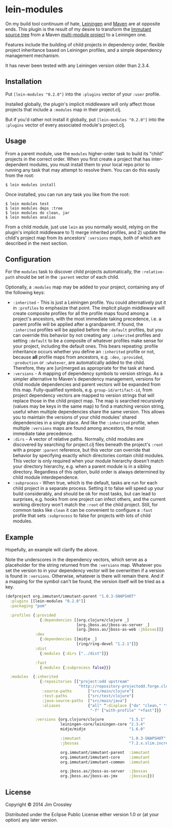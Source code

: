 # lein-modules

On my build tool continuum of hate, [Leiningen](http://leiningen.org)
and [Maven](http://maven.apache.org) are at opposite ends. This plugin
is the result of my desire to transform the
[Immutant source tree](http://github.com/immutant/immutant) from a
Maven
[multi-module project](http://maven.apache.org/guides/mini/guide-multiple-modules.html)
to a Leiningen one.

Features include the building of child projects in dependency order,
flexible project inheritance based on Leiningen profiles, and a simple
dependency management mechanism.

It has never been tested with any Leiningen version older than 2.3.4.

## Installation

Put `[lein-modules "0.2.0"]` into the `:plugins` vector of
your `:user` profile.

Installed globally, the plugin's implicit middleware will only affect
those projects that include a `:modules` map in their project.clj.

But if you'd rather not install it globally, put
`[lein-modules "0.2.0"]` into the `:plugins` vector of every
associated module's project.clj.

## Usage

From a parent module, use the `modules` higher-order task to build its
"child" projects in the correct order. When you first create a project
that has inter-dependent modules, you must install them to your local
repo prior to running any task that may attempt to resolve them. You
can do this easily from the root:

    $ lein modules install

Once installed, you can run any task you like from the root:

    $ lein modules test
    $ lein modules deps :tree
    $ lein modules do clean, jar
    $ lein modules analias

From a child module, just use `lein` as you normally would, relying on
the plugin's implicit middleware to 1) merge inherited profiles, and
2) update the child's project map from its ancestors' `:versions`
maps, both of which are described in the next section.

## Configuration

For the `modules` task to discover child projects automatically, the
`:relative-path` should be set in the `:parent` vector of each child.

Optionally, a `:modules` map may be added to your project, containing
any of the following keys:

* `:inherited` - This is just a Leiningen profile. You could
  alternatively put it in `:profiles` to emphasize that point. The
  implicit plugin middleware will create composite profiles for all
  the profile maps found among a project's ancestors, with the most
  immediate taking precedence, i.e. a parent profile will be applied
  after a grandparent. If found, the `:inherited` profiles will be
  applied before the `:default` profiles, but you can override this
  behavior by not creating any `:inherited` profiles and setting
  `:default` to be a composite of whatever profiles make sense for
  your project, including the default ones. This bears repeating:
  profile inheritance occurs whether you define an `:inherited`
  profile or not, because **all** profile maps from ancestors, e.g.
  `:dev`, `:provided`, `:production` or `:whatever`, are automatically
  added to the child. Therefore, they are [un]merged as appropriate
  for the task at hand.
* `:versions` - A mapping of dependency symbols to version strings. As
  a simpler alternative to Maven's dependency management, versions for
  child module dependencies and parent vectors will be expanded from
  this map. Fully-qualified symbols, e.g. `group-id/artifact-id`, from
  project dependency vectors are mapped to version strings that will
  replace those in the child project map. The map is searched
  recursively (values may be keys in the same map) to find a matching
  version string, useful when multiple dependencies share the same
  version. This allows you to maintain the versions of your child
  modules' shared dependencies in a single place. And like the
  `:inherited` profile, when multiple `:versions` maps are found among
  ancestors, the most immediate take precedence.
* `:dirs` - A vector of relative paths. Normally, child modules are
  discovered by searching for project.clj files beneath the project's
  `:root` with a proper `:parent` reference, but this vector can
  override that behavior by specifying exactly which directories
  contain child modules. This vector is only required when your module
  hierarchy doesn't match your directory hierarchy, e.g. when a parent
  module is in a sibling directory. Regardless of this option, build
  order is always determined by child module interdependence.
* `:subprocess` - When true, which is the default, tasks are run for
  each child project in a separate process. Setting it to false will
  speed up your build considerably, and should be ok for most tasks,
  but can lead to surprises, e.g. hooks from one project can infect
  others, and the current working directory won't match the `:root` of
  the child project. Still, for common tasks like `clean` it can be
  convenient to configure a `:fast` profile that sets `:subprocess` to
  false for projects with lots of child modules.

## Example

Hopefully, an example will clarify the above.

Note the underscores in the dependency vectors, which serve as a
placeholder for the string returned from the `:versions` map. Whatever
you set the version to in your dependency vector will be overwritten
if a version is found in `:versions`. Otherwise, whatever is there
will remain there. And if a mapping for the symbol can't be found, the
version itself will be tried as a key.

```clj
(defproject org.immutant/immutant-parent "1.0.3-SNAPSHOT"
  :plugins [[lein-modules "0.2.0"]]
  :packaging "pom"

  :profiles {:provided
               {:dependencies [[org.clojure/clojure _]
                               [org.jboss.as/jboss-as-server _]
                               [org.jboss.as/jboss-as-web :jbossas]]}
             :dev
               {:dependencies [[midje _]
                               [ring/ring-devel "1.2.1"]]}
             :dist
               {:modules {:dirs ["../dist"]}}

             :fast
               {:modules {:subprocess false}}}

  :modules  {:inherited
               {:repositories [["project:odd upstream"
                                "http://repository-projectodd.forge.cloudbees.com/upstream"]]
                :source-paths       ["src/main/clojure"]
                :test-paths         ["src/test/clojure"]
                :java-source-paths  ["src/main/java"]
                :aliases            {"all" ^:displace ["do" "clean," "test," "install"]
                                     "-f" ["with-profile" "+fast"]}}

             :versions {org.clojure/clojure           "1.5.1"
                        leiningen-core/leiningen-core "2.3.4"
                        midje/midje                   "1.6.0"

                        :immutant                     "1.0.3-SNAPSHOT"
                        :jbossas                      "7.2.x.slim.incremental.12"

                        org.immutant/immutant-parent  :immutant
                        org.immutant/immutant-core    :immutant
                        org.immutant/immutant-common  :immutant

                        org.jboss.as/jboss-as-server  :jbossas
                        org.jboss.as/jboss-as-jmx     :jbossas}})
```

## License

Copyright © 2014 Jim Crossley

Distributed under the Eclipse Public License either version 1.0 or (at
your option) any later version.
